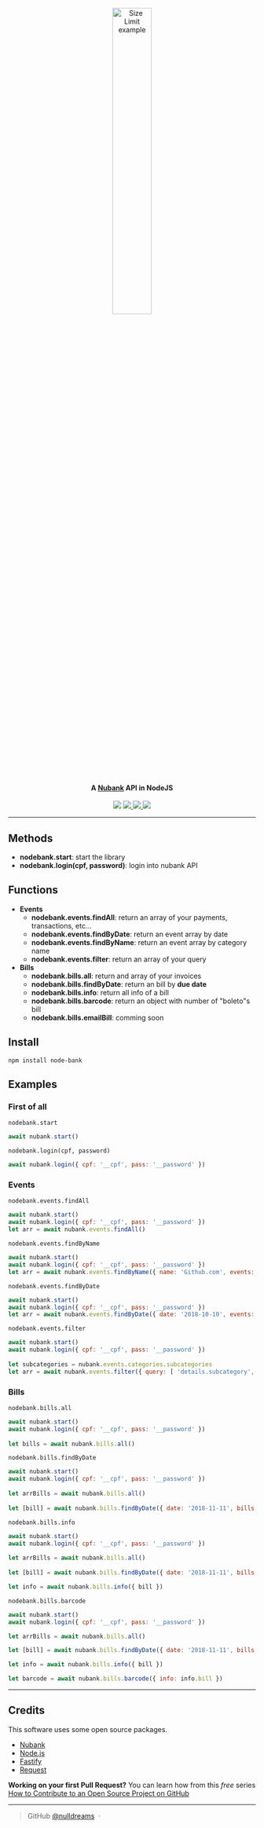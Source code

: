 <p align="center">
  <img src="https://i.imgur.com/9NjrFZO.png" alt="Size Limit example"
       width="40%" height="40%">
</p>
<h4 align="center">A <a href="https://www.nubank.com.br/" target="_blank">Nubank</a> API in NodeJS</h4>
<p align="center">
  <a href="https://gitter.im/simple-apis/node-bank"><img src="https://img.shields.io/badge/gitter-join%20chat%20%E2%86%92-brightgreen.svg"></a>
	
  <a href="https://saythanks.io/to/nulldreams">
      <img src="https://img.shields.io/badge/Say%20Thanks-!-1EAEDB.svg">
  </a>  
	
  <a href="https://github.com/nulldreams/node-bank/issues">
      <img src="https://img.shields.io/codeclimate/issues/github/me-and/mdf.svg">
  </a>

  <a href="http://makeapullrequest.com">
      <img src="https://img.shields.io/badge/PRs-welcome-brightgreen.svg?style=flat-square">
  </a>
</p>

***

## Methods
 - **nodebank.start**: start the library
 - **nodebank.login(cpf, password)**: login into nubank API

## Functions
 - **Events**
    - **nodebank.events.findAll**: return an array of your payments, transactions, etc...
    - **nodebank.events.findByDate**: return an event array by date
    - **nodebank.events.findByName**: return an event array by category name
    - **nodebank.events.filter**: return an array of your query
 - **Bills**
    - **nodebank.bills.all**: return and array of your invoices
    - **nodebank.bills.findByDate**: return an bill by **due date**
    - **nodebank.bills.info**: return all info of a bill
    - **nodebank.bills.barcode**: return an object with number of "boleto"s bill
    - **nodebank.bills.emailBill**: comming soon

## Install
`npm install node-bank`

## Examples
### First of all
`nodebank.start`
 ```javascript
await nubank.start()
 ```

`nodebank.login(cpf, password)`
```javascript
await nubank.login({ cpf: '__cpf', pass: '__password' }) 
```
### Events
`nodebank.events.findAll`
```javascript
await nubank.start()
await nubank.login({ cpf: '__cpf', pass: '__password' }) 
let arr = await nubank.events.findAll()
```

`nodebank.events.findByName`
```javascript
await nubank.start()
await nubank.login({ cpf: '__cpf', pass: '__password' }) 
let arr = await nubank.events.findByName({ name: 'Github.com', events: arr.events })
```

`nodebank.events.findByDate`
```javascript
await nubank.start()
await nubank.login({ cpf: '__cpf', pass: '__password' }) 
let arr = await nubank.events.findByDate({ date: '2018-10-10', events: arr.events })
```

`nodebank.events.filter`
```javascript
await nubank.start()
await nubank.login({ cpf: '__cpf', pass: '__password' }) 
    
let subcategories = nubank.events.categories.subcategories
let arr = await nubank.events.filter({ query: [ 'details.subcategory', subcategories.card_not_present ], events: arr.events })
```
### Bills
`nodebank.bills.all`
```javascript
await nubank.start()
await nubank.login({ cpf: '__cpf', pass: '__password' }) 
    
let bills = await nubank.bills.all()
```
`nodebank.bills.findByDate`
```javascript
await nubank.start()
await nubank.login({ cpf: '__cpf', pass: '__password' }) 
    
let arrBills = await nubank.bills.all()
    
let [bill] = await nubank.bills.findByDate({ date: '2018-11-11', bills: arrBills.bills })
```
`nodebank.bills.info`
```javascript
await nubank.start()
await nubank.login({ cpf: '__cpf', pass: '__password' }) 
    
let arrBills = await nubank.bills.all()
    
let [bill] = await nubank.bills.findByDate({ date: '2018-11-11', bills: arrBills.bills })

let info = await nubank.bills.info({ bill })
```
`nodebank.bills.barcode`
```javascript
await nubank.start()
await nubank.login({ cpf: '__cpf', pass: '__password' }) 

let arrBills = await nubank.bills.all()

let [bill] = await nubank.bills.findByDate({ date: '2018-11-11', bills: arrBills.bills })

let info = await nubank.bills.info({ bill })

let barcode = await nubank.bills.barcode({ info: info.bill })
```
***

## Credits

This software uses some open source packages.

- [Nubank](https://www.nubank.com.br/)
- [Node.js](https://nodejs.org/)
- [Fastify](https://github.com/fastify/fastify)
- [Request](https://github.com/request/request)

**Working on your first Pull Request?** You can learn how from this *free* series [How to Contribute to an Open Source Project on GitHub](https://egghead.io/series/how-to-contribute-to-an-open-source-project-on-github)

---

> GitHub [@nulldreams](https://github.com/nulldreams) &nbsp;&middot;&nbsp;
